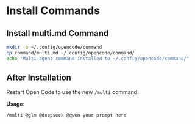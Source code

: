 # Install Commands

## Install multi.md Command

```bash
mkdir -p ~/.config/opencode/command
cp command/multi.md ~/.config/opencode/command/
echo "Multi-agent command installed to ~/.config/opencode/command/"
```

## After Installation

Restart Open Code to use the new `/multi` command.

**Usage:**
```
/multi @glm @deepseek @qwen your prompt here
```